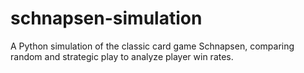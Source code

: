 # schnapsen-simulation
A Python simulation of the classic card game Schnapsen, comparing random and strategic play to analyze player win rates.
